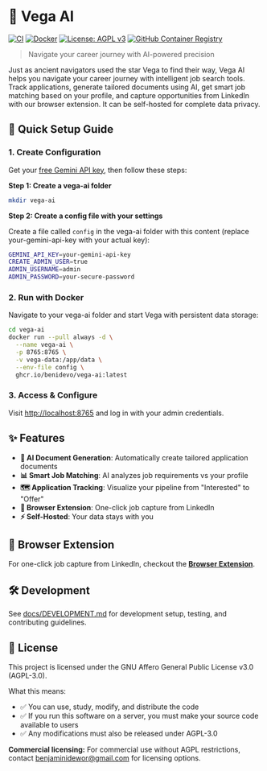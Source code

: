# 🌟 Vega AI

[![CI](https://github.com/benidevo/vega-ai/workflows/CI/badge.svg)](https://github.com/benidevo/vega-ai/actions/workflows/ci.yaml)
[![Docker](https://github.com/benidevo/vega-ai/workflows/Build%20and%20Push%20Docker%20Image/badge.svg)](https://github.com/benidevo/vega-ai/actions/workflows/docker-build.yml)
[![License: AGPL v3](https://img.shields.io/badge/License-AGPL_v3-blue.svg)](https://www.gnu.org/licenses/agpl-3.0)
[![GitHub Container Registry](https://img.shields.io/badge/ghcr.io-vega--ai-blue)](https://github.com/benidevo/vega-ai/pkgs/container/vega-ai)

> Navigate your career journey with AI-powered precision

Just as ancient navigators used the star Vega to find their way, Vega AI helps you navigate your career journey with intelligent job search tools. Track applications, generate tailored documents using AI, get smart job matching based on your profile, and capture opportunities from LinkedIn with our browser extension. It can be self-hosted for complete data privacy.

## 🚀 Quick Setup Guide

### 1. Create Configuration

Get your [free Gemini API key](https://aistudio.google.com/app/apikey), then follow these steps:

**Step 1: Create a vega-ai folder**

```bash
mkdir vega-ai
```

**Step 2: Create a config file with your settings**

Create a file called `config` in the vega-ai folder with this content (replace your-gemini-api-key with your actual key):

```bash
GEMINI_API_KEY=your-gemini-api-key
CREATE_ADMIN_USER=true
ADMIN_USERNAME=admin
ADMIN_PASSWORD=your-secure-password
```

### 2. Run with Docker

Navigate to your vega-ai folder and start Vega with persistent data storage:

```bash
cd vega-ai
docker run --pull always -d \
  --name vega-ai \
  -p 8765:8765 \
  -v vega-data:/app/data \
  --env-file config \
  ghcr.io/benidevo/vega-ai:latest
```

### 3. Access & Configure

Visit <http://localhost:8765> and log in with your admin credentials.

## ✨ Features

- **🤖 AI Document Generation**: Automatically create tailored application documents
- **📊 Smart Job Matching**: AI analyzes job requirements vs your profile
- **🗺️ Application Tracking**: Visualize your pipeline from "Interested" to "Offer"
- **🔗 Browser Extension**: One-click job capture from LinkedIn
- **⚡ Self-Hosted**: Your data stays with you

## 🔗 Browser Extension

For one-click job capture from LinkedIn, checkout the [**Browser Extension**](https://github.com/benidevo/vega-ai-extension).

## 🛠️ Development

See [docs/DEVELOPMENT.md](docs/DEVELOPMENT.md) for development setup, testing, and contributing guidelines.

## 📝 License

This project is licensed under the GNU Affero General Public License v3.0 (AGPL-3.0).

What this means:

- ✅ You can use, study, modify, and distribute the code
- ✅ If you run this software on a server, you must make your source code available to users
- ✅ Any modifications must also be released under AGPL-3.0

**Commercial licensing:** For commercial use without AGPL restrictions, contact <benjaminidewor@gmail.com> for licensing options.

